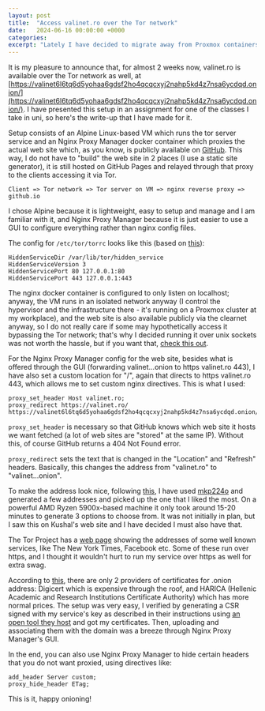 ```yaml
---
layout: post
title:  "Access valinet.ro over the Tor network"
date:   2024-06-16 00:00:00 +0000
categories: 
excerpt: "Lately I have decided to migrate away from Proxmox containers to full blown virtual machines, due to reasons like the inability of containers to host Docker inside the root volume when using zfs, so having to resort to all kinds of shenanigans, like storing `/var/lib/docker` in a separate xfs volume which nukes the built-in high availability, failover and hyperconvergence (using Ceph) features for that container, plus wanting to make the setup more portable and less dependant on the underlaying OS."
---
```


It is my pleasure to announce that, for almost 2 weeks now, valinet.ro is available over the Tor network as well, at [https://valinet6l6tq6d5yohaa6gdsf2ho4qcqcxyj2nahp5kd4z7nsa6ycdqd.onion/](https://valinet6l6tq6d5yohaa6gdsf2ho4qcqcxyj2nahp5kd4z7nsa6ycdqd.onion/). I have presented this setup in an assignment for one of the classes I take in uni, so here's the write-up that I have made for it.

Setup consists of an Alpine Linux-based VM which runs the tor server service and an Nginx Proxy Manager docker container which proxies the actual web site which, as you know, is publicly available on [GitHub](https://github.com/valinet/valinet.github.io). This way, I do not have to "build" the web site in 2 places (I use a static site generator), it is still hosted on GitHub Pages and relayed through that proxy to the clients accessing it via Tor.

```
Client => Tor network => Tor server on VM => nginx reverse proxy => github.io
```

I chose Alpine because it is lightweight, easy to setup and manage and I am familiar with it, and Nginx Proxy Manager because it is just easier to use a GUI to configure everything rather than nginx config files.

The config for `/etc/tor/torrc` looks like this (based on [this](https://medium.com/axon-technologies/hosting-anonymous-website-on-tor-network-3a82394d7a01)):

```
HiddenServiceDir /var/lib/tor/hidden_service
HiddenServiceVersion 3
HiddenServicePort 80 127.0.0.1:80
HiddenServicePort 443 127.0.0.1:443
```

The nginx docker container is configured to only listen on localhost; anyway, the VM runs in an isolated network anyway (I control the hypervisor and the infrastructure there - it's running on a Proxmox cluster at my workplace), and the web site is also available publicly via the clearnet anyway, so I do not really care if some may hypothetically access it bypassing the Tor network; that's why I decided running it over unix sockets was not worth the hassle, but if you want that, [check this out](https://kushaldas.in/posts/using-onion-services-over-unix-sockets-and-nginx.html).

For the Nginx Proxy Manager config for the web site, besides what is offered through the GUI (forwarding valinet...onion to https valinet.ro 443), I have also set a custom location for "/", again that directs to https valinet.ro 443, which allows me to set custom nginx directives. This is what I used:

```
proxy_set_header Host valinet.ro;
proxy_redirect https://valinet.ro/ https://valinet6l6tq6d5yohaa6gdsf2ho4qcqcxyj2nahp5kd4z7nsa6ycdqd.onion/;
```

`proxy_set_header` is necessary so that GitHub knows which web site it hosts we want fetched (a lot of web sites are "stored" at the same IP). Without this, of course GitHub returns a 404 Not Found error.

`proxy_redirect` sets the text that is changed in the "Location" and "Refresh" headers. Basically, this changes the address from "valinet.ro" to "valinet...onion".

To make the address look nice, following [this](https://opensource.com/article/19/8/how-create-vanity-tor-onion-address), I have used [mkp224o](https://github.com/cathugger/mkp224o.git) and generated a few addresses and picked up the one that I liked the most. On a powerful AMD Ryzen 5900x-based machine it only took around 15-20 minutes to generate 3 options to choose from. It was not initially in plan, but I saw this on Kushal's web site and I have decided I must also have that.

The Tor Project has a [web page](https://community.torproject.org/onion-services/) showing the addresses of some well known services, like The New York Times, Facebook etc. Some of these run over https, and I thought it wouldn't hurt to run my service over https as well for extra swag.

According to [this](https://kushaldas.in/posts/get-a-tls-certificate-for-your-onion-service.html), there are only 2 providers of certificates for .onion address: Digicert which is expensive through the roof, and HARICA (Hellenic Academic and Research Institutions Certificate Authority) which has more normal prices. The setup was very easy, I verified by generating a CSR signed with my service's key as described in their instructions using [an open tool they host](https://github.com/HARICA-official/onion-csr) and got my certificates. Then, uploading and associating them with the domain was a breeze through Nginx Proxy Manager's GUI.

In the end, you can also use Nginx Proxy Manager to hide certain headers that you do not want proxied, using directives like:

```
add_header Server custom;
proxy_hide_header ETag;
```

This is it, happy onioning!
